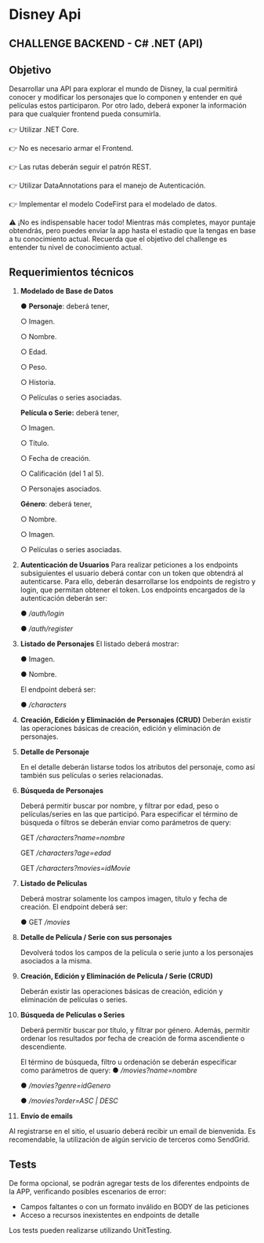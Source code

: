 # Disney Api

## CHALLENGE BACKEND - C# .NET (API)

## Objetivo

Desarrollar una API para explorar el mundo de Disney, la cual permitirá conocer y modificar los
personajes que lo componen y entender en qué películas estos participaron. Por otro lado, deberá
exponer la información para que cualquier frontend pueda consumirla.

👉 Utilizar .NET Core.

👉 No es necesario armar el Frontend.

👉 Las rutas deberán seguir el patrón REST.

👉 Utilizar DataAnnotations para el manejo de Autenticación.

👉 Implementar el modelo CodeFirst para el modelado de datos.

⚠️ ¡No es indispensable hacer todo!
Mientras más completes, mayor puntaje obtendrás, pero puedes enviar la app hasta el estadío que la tengas en base a tu conocimiento actual. Recuerda que el objetivo del challenge es entender tu nivel de conocimiento actual.

## Requerimientos técnicos

1. **Modelado de Base de Datos**
   
   ● **Personaje**: deberá tener,

   ○ Imagen.

   ○ Nombre.

   ○ Edad.

   ○ Peso.

   ○ Historia.

   ○ Películas o series asociadas.
   


   **Película o Serie:** deberá tener,

    ○ Imagen.

    ○ Título.

    ○ Fecha de creación.

    ○ Calificación (del 1 al 5).

    ○ Personajes asociados.


    
   **Género**: deberá tener,

    ○ Nombre.

    ○ Imagen.

    ○ Películas o series asociadas.


2. **Autenticación de Usuarios**
   Para realizar peticiones a los endpoints subsiguientes el usuario deberá contar con un token que obtendrá al autenticarse. Para ello, deberán desarrollarse los endpoints de registro y login, que permitan obtener el token.
   Los endpoints encargados de la autenticación deberán ser:

   ●    */auth/login*

   ●    */auth/register*


3. **Listado de Personajes**
   El listado deberá mostrar:

   ● Imagen.

   ● Nombre.

    El endpoint deberá ser:

    ●    */characters*


4. **Creación, Edición y Eliminación de Personajes (CRUD)**
   Deberán existir las operaciones básicas de creación, edición y eliminación de personajes.


5. **Detalle de Personaje**

    En el detalle deberán listarse todos los atributos del personaje, como así también sus películas o series relacionadas.


6. **Búsqueda de Personajes**
   
   Deberá permitir buscar por nombre, y filtrar por edad, peso o películas/series en las que participó.
      Para especificar el término de búsqueda o filtros se deberán enviar como parámetros de query:

   GET */characters?name=nombre*

   GET */characters?age=edad*

   GET */characters?movies=idMovie*


7. **Listado de Películas**
   
   Deberá mostrar solamente los campos imagen, título y fecha de creación.
      El endpoint deberá ser:

      ● GET */movies*


8. **Detalle de Película / Serie con sus personajes**
   
   Devolverá todos los campos de la película o serie junto a los personajes asociados a la misma.

9. **Creación, Edición y Eliminación de Película / Serie (CRUD)**
   
   Deberán existir las operaciones básicas de creación, edición y eliminación de películas o series.

10. **Búsqueda de Películas o Series**
   
      Deberá permitir buscar por título, y filtrar por género. Además, permitir ordenar los resultados por fecha de creación de forma ascendiente o descendiente.

      El término de búsqueda, filtro u ordenación se deberán especificar como parámetros de query:
      ●      */movies?name=nombre*

      ●      */movies?genre=idGenero*

      ●      */movies?order=ASC | DESC*


11. **Envío de emails**
   
Al registrarse en el sitio, el usuario deberá recibir un email de bienvenida. Es recomendable, la
   utilización de algún servicio de terceros como SendGrid.

## Tests

De forma opcional, se podrán agregar tests de los diferentes endpoints de la APP, verificando
posibles escenarios de error:

- Campos faltantes o con un formato inválido en BODY de las peticiones
- Acceso a recursos inexistentes en endpoints de detalle

Los tests pueden realizarse utilizando UnitTesting.
